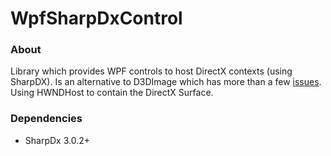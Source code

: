 # WpfSharpDxControl

### About
Library which provides WPF controls to host DirectX contexts (using SharpDX).
Is an alternative to D3DImage which has more than a few [issues](https://github.com/sharpdx/SharpDX/issues/519).
Using HWNDHost to contain the DirectX Surface.

### Dependencies 
  - SharpDx 3.0.2+
